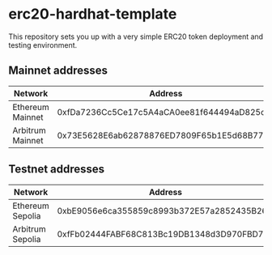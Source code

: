 # erc20-hardhat-template

This repository sets you up with a very simple ERC20 token deployment and testing environment.

## Mainnet addresses

| Network          | Address                                    |
| ---------------- | ------------------------------------------ |
| Ethereum Mainnet | 0xfDa7236Cc5Ce17c5A4aCA0ee81f644494aD825cd |
| Arbitrum Mainnet | 0x73E5628E6ab62878876ED7809F65b1E5d68B770C |

## Testnet addresses

| Network          | Address                                    |
| ---------------- | ------------------------------------------ |
| Ethereum Sepolia | 0xbE9056e6ca355859c8993b372E57a2852435B26A |
| Arbitrum Sepolia | 0xfFb02444FABF68C813Bc19DB1348d3D970FBD786 |
